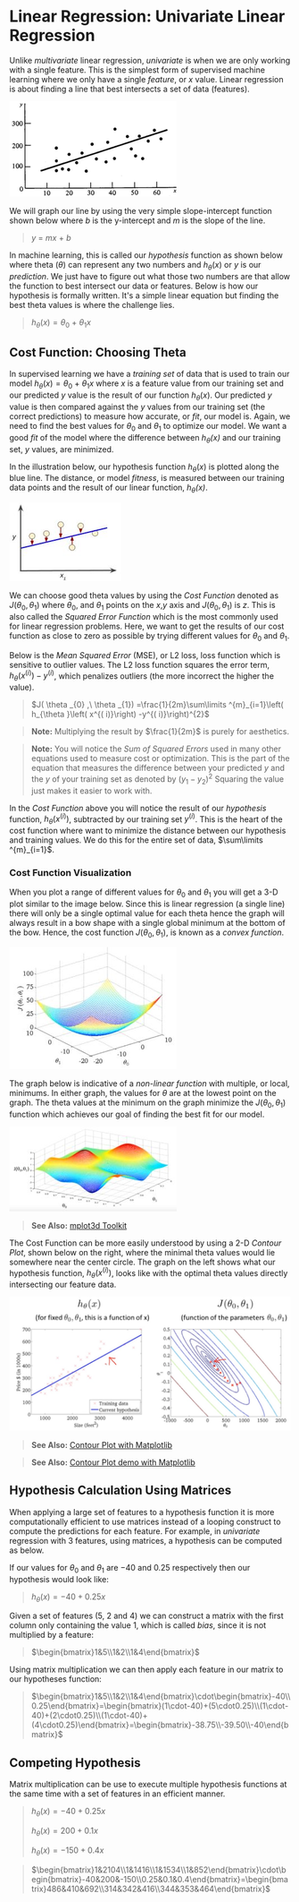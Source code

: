 # Linear Regression: Univariate Linear Regression

Unlike *multivariate* linear regression, *univariate* is when we are only working with a single feature. This is the simplest form of supervised machine learning where we only have a single *feature*, or $x$ value. Linear regression is about finding a line that best intersects a set of data (features). 

![Linear Regression](../images/linear-regression.png)

We will graph our line by using the very simple slope-intercept function shown below where *b* is the y-intercept and *m* is the slope of the line.

> $y\ =\ mx\ +\ b$

In machine learning, this is called our *hypothesis* function as shown below where theta ($\theta$) can represent any two numbers and $h_\theta(x)$ or $y$ is our *prediction*. We just have to figure out what those two numbers are that allow the function to best intersect our data or features. Below is how our hypothesis is formally written. It's a simple linear equation but finding the best theta values is where the challenge lies.

> $h_{\theta }( x) =\theta _{0} \ +\ \theta _{1} x$

## Cost Function: Choosing Theta

In supervised learning we have a *training set* of data that is used to train our model $h_{\theta }( x) =\theta _{0} \ +\ \theta _{1} x$ where $x$ is a feature value from our training set and our predicted $y$ value is the result of our function $h_{\theta }( x)$. Our predicted $y$ value is then compared against the $y$ values from our training set (the correct predictions) to measure how accurate, or *fit*, our model is. Again, we need to find the best values for $\theta _{0}$ and $\theta _{1}$ to optimize our model. We want a good *fit* of the model where the difference between *$h_{\theta }( x)$* and our training set, $y$ values, are minimized. 

In the illustration below, our hypothesis function $h_{\theta }( x)$ is plotted along the blue line. The distance, or model *fitness*, is measured between our training data points and the result of our linear function, *$h_{\theta }( x)$*.

![Measuring Fit of a Model](../images/model-fit.jpg)

We can choose good theta values by using the *Cost Function* denoted as $J(\theta_{0}, \theta_{1})$ where  $\theta_{0}$, and $\theta_{1}$ points on the $x$,$y$ axis and $J(\theta_{0}, \theta_{1})$ is *z*. This is also called the *Squared Error Function* which is the most commonly used for linear regression problems. Here, we want to get the results of our cost function as close to zero as possible by trying different values for $\theta _{0}$ and $\theta _{1}$.

Below is the *Mean Squared Error* (MSE), or L2 loss, loss function which is sensitive to outlier values. The L2 loss function squares the error term, $h_{\theta }\left( x^{( i)}\right) -y^{( i)}$,  which penalizes outliers (the more incorrect the higher the value).

> $J( \theta _{0} ,\ \theta _{1}) =\frac{1}{2m}\sum\limits ^{m}_{i=1}\left( h_{\theta }\left( x^{( i)}\right) -y^{( i)}\right)^{2}$

> **Note:** Multiplying the result by $\frac{1}{2m}$ is purely for aesthetics.

> **Note:** You will notice the *Sum of Squared Errors* used in many other equations used to measure cost or optimization. This is the part of the equation that measures the difference between your predicted $y$ and the $y$ of your training set as denoted by $(y_{1} - y_{2})^2$ Squaring the value just makes it easier to work with.

In the _Cost Function_ above you will notice the result of our *hypothesis* function, $h_{\theta }\left( x^{( i)}\right)$, subtracted by our training set $y^{( i)}$. This is the heart of the cost function where want to minimize the distance between our hypothesis and training values. We do this for the entire set of data, $\sum\limits ^{m}_{i=1}$.

### Cost Function Visualization

When you plot a range of different values for $\theta_{0}$ and $\theta_{1}$ you will get a 3-D plot similar to the image below. Since this is linear regression (a single line) there will only be a single optimal value for each theta hence the graph will always result in a bow shape with a single global minimum at the bottom of the bow. Hence, the cost function $J(\theta_{0}, \theta_{1})$, is known as a *convex function*.

![Cost Function 3D Plot](../images/cost-function-plot1.jpg)

The graph below is indicative of a *non-linear function* with multiple, or local, minimums. In either graph, the values for $\theta$ are at the lowest point on the graph. The theta values at the minimum on the graph minimize the $J(\theta_{0}, \theta_{1})$ function which achieves our goal of finding the best fit for our model.

![Cost Function 3D Plot](../images/cost-function-plot2.jpg)

> **See Also:** [mplot3d Toolkit](https://matplotlib.org/tutorials/toolkits/mplot3d.html)

The Cost Function can be more easily understood by using a 2-D *Contour Plot*, shown below on the right, where the minimal theta values would lie somewhere near the center circle. The graph on the left shows what our hypothesis function, $h_{\theta }\left( x^{( i)}\right)$, looks like with the optimal theta values directly intersecting our feature data.

![Cost Function Contour Plot](../images/cost-function-plot3.jpg)

> **See Also:** [Contour Plot with Matplotlib](https://matplotlib.org/api/_as_gen/matplotlib.pyplot.contour.html)

> **See Also:** [Contour Plot demo with Matplotlib](https://matplotlib.org/gallery/images_contours_and_fields/contour_demo.html)

## Hypothesis Calculation Using Matrices

When applying a large set of features to a hypothesis function it is more computationally efficient to use matrices instead of a looping construct to compute the predictions for each feature. For example, in *univariate* regression with 3 features, using matrices, a hypothesis can be computed as below.

If  our values for $\theta _{0}$ and $\theta _{1}$ are $-40$ and $0.25$ respectively then our hypothesis would look like:

> $h_{\theta }( x) =-40 + 0.25x$

Given a set of features (5, 2 and 4) we can construct a matrix with the first column only containing the value $1$, which is called *bias*, since it is not multiplied by a feature:

> $\begin{bmatrix}1&5\\1&2\\1&4\end{bmatrix}$

Using matrix multiplication we can then apply each feature in our matrix to our hypotheses function:

> $\begin{bmatrix}1&5\\1&2\\1&4\end{bmatrix}\cdot\begin{bmatrix}-40\\0.25\end{bmatrix}=\begin{bmatrix}(1\cdot-40)+(5\cdot0.25)\\(1\cdot-40)+(2\cdot0.25)\\(1\cdot-40)+(4\cdot0.25)\end{bmatrix}=\begin{bmatrix}-38.75\\-39.50\\-40\end{bmatrix}$

## Competing Hypothesis

Matrix multiplication can be use to execute multiple hypothesis functions at the same time with a set of features in an efficient manner.

> $h_{\theta }( x) =-40 + 0.25x$
>
> $h_{\theta }( x) =200 + 0.1x$
>
> $h_{\theta }( x) =-150 + 0.4x$

> $\begin{bmatrix}1&2104\\1&1416\\1&1534\\1&852\end{bmatrix}\cdot\begin{bmatrix}-40&200&-150\\0.25&0.1&0.4\end{bmatrix}=\begin{bmatrix}486&410&692\\314&342&416\\344&353&464\end{bmatrix}$